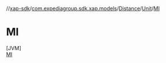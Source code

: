 //[xap-sdk](../../../../../index.md)/[com.expediagroup.sdk.xap.models](../../../index.md)/[Distance](../../index.md)/[Unit](../index.md)/[MI](index.md)

# MI

[JVM]\
[MI](index.md)
